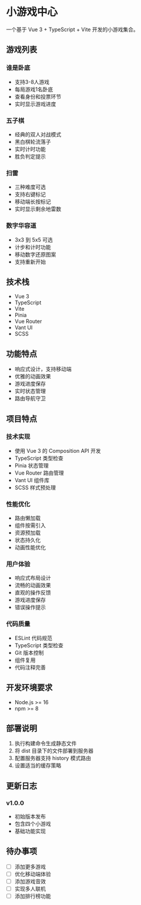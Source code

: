 # 小游戏中心

一个基于 Vue 3 + TypeScript + Vite 开发的小游戏集合。

## 游戏列表

### 谁是卧底
- 支持3-8人游戏
- 每局游戏1名卧底
- 查看身份和投票环节
- 实时显示游戏进度 

### 五子棋
- 经典的双人对战模式
- 黑白棋轮流落子
- 实时计时功能
- 胜负判定提示

### 扫雷
- 三种难度可选
- 支持右键标记
- 移动端长按标记
- 实时显示剩余地雷数

### 数字华容道
- 3x3 到 5x5 可选
- 计步和计时功能
- 移动数字还原图案
- 支持重新开始

## 技术栈

- Vue 3
- TypeScript
- Vite
- Pinia
- Vue Router
- Vant UI
- SCSS

## 功能特点

- 响应式设计，支持移动端
- 优雅的动画效果
- 游戏进度保存
- 实时状态管理
- 路由导航守卫


## 项目特点

### 技术实现
- 使用 Vue 3 的 Composition API 开发
- TypeScript 类型检查
- Pinia 状态管理
- Vue Router 路由管理
- Vant UI 组件库
- SCSS 样式预处理

### 性能优化
- 路由懒加载
- 组件按需引入
- 资源预加载
- 状态持久化
- 动画性能优化

### 用户体验
- 响应式布局设计
- 流畅的动画效果
- 直观的操作反馈
- 游戏进度保存
- 错误操作提示

### 代码质量
- ESLint 代码规范
- TypeScript 类型检查
- Git 版本控制
- 组件复用
- 代码注释完善

## 开发环境要求
- Node.js >= 16
- npm >= 8

## 部署说明
1. 执行构建命令生成静态文件
2. 将 dist 目录下的文件部署到服务器
3. 配置服务器支持 history 模式路由
4. 设置适当的缓存策略

## 更新日志
### v1.0.0
- 初始版本发布
- 包含四个小游戏
- 基础功能实现

## 待办事项
- [ ] 添加更多游戏
- [ ] 优化移动端体验
- [ ] 添加游戏音效
- [ ] 实现多人联机
- [ ] 添加排行榜功能
